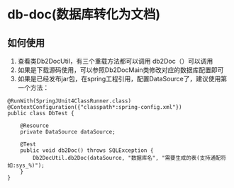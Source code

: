 # db-doc(数据库转化为文档)

## 如何使用

1. 查看类Db2DocUtil，有三个重载方法都可以调用 db2Doc（）可以调用
2. 如果是下载源码使用，可以参照Db2DocMain类修改对应的数据库配置即可
3. 如果是已经发布jar包，在spring工程引用，配置DataSource了，建议使用第一个方法：
```
@RunWith(SpringJUnit4ClassRunner.class)
@ContextConfiguration({"classpath*:spring-config.xml"})
public class DbTest {

    @Resource
    private DataSource dataSource;

    @Test
    public void db2Doc() throws SQLException {
        Db2DocUtil.db2Doc(dataSource, "数据库名", "需要生成的表(支持通配符如:sys_%)");
    }
}
```

    